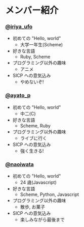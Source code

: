 # メンバー紹介

### [@iriya_ufo](http://twitter.com/iriya_ufo)

- 初めての "Hello, world"
  - 大学一年生(Scheme)
- 好きな言語
  - Ruby, Scheme
- プログラミング以外の趣味
  - アニメ
- SICP への意気込み
  - やめないぞ!

### [@ayato_p](http://twitter.com/ayato_p)

- 初めての "Hello, world"
  - 中二(C)
- 好きな言語
  - Scheme, Ruby
- プログラミング以外の趣味
  - ライブに行く
- SICP への意気込み
  - 強く生きる!

### [@naoiwata](http://twitter.com/naoiwata)

- 初めての "Hello, world"
  - 24 歳(Javascript)
- 好きな言語
  - Scheme, Python, Javascript
- プログラミング以外の趣味
  - 散歩, お菓子
- SICP への意気込み
  - 楽しみながら最後まで
